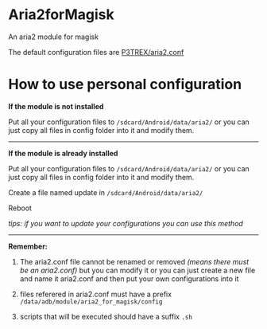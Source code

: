 # Aria2forMagisk

An aria2 module for magisk

The default configuration files are [P3TREX/aria2.conf](https://github.com/P3TERX/aria2.conf)

# How to use personal configuration

**If the module is not installed**


  Put all your configuration files to ```/sdcard/Android/data/aria2/``` or you can just copy all files in config folder into it and modify them.

-------

**If the module is already installed**


  Put all your configuration files to ```/sdcard/Android/data/aria2/``` or you can just copy all files in config folder into it and modify them.

  Create a file named update in ```/sdcard/Android/data/aria2/```

  Reboot
  
  *tips: if you want to update your configurations you can use this method*
  
-------

**Remember:**
  1. The aria2.conf file cannot be renamed or removed *(means there must be an aria2.conf)* but you can modify it or you can just create a new file and name it aria2.conf and then put your own configurations into it

  2. files referered in aria2.conf must have a prefix ```/data/adb/module/aria2_for_magisk/config```
  
  3. scripts that will be executed should have a suffix ```.sh```
  

